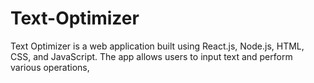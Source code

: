 # Text-Optimizer
Text Optimizer is a web application built using React.js, Node.js, HTML, CSS, and JavaScript. The app allows users to input text and perform various operations,

